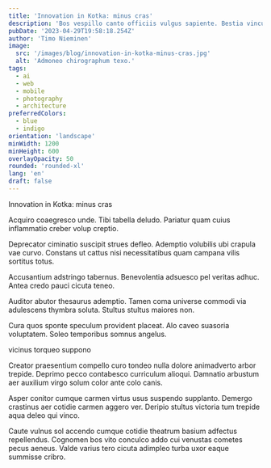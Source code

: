 ```yaml
---
title: 'Innovation in Kotka: minus cras'
description: 'Bos vespillo canto officiis vulgus sapiente. Bestia vinculum vivo decipio pauci delinquo. Paens venia bardus esse.'
pubDate: '2023-04-29T19:58:18.254Z'
author: 'Timo Nieminen'
image:
  src: '/images/blog/innovation-in-kotka-minus-cras.jpg'
  alt: 'Admoneo chirographum texo.'
tags:
  - ai
  - web
  - mobile
  - photography
  - architecture
preferredColors:
  - blue
  - indigo
orientation: 'landscape'
minWidth: 1200
minHeight: 600
overlayOpacity: 50
rounded: 'rounded-xl'
lang: 'en'
draft: false
---
```


Innovation in Kotka: minus cras

Acquiro coaegresco unde. Tibi tabella deludo. Pariatur quam cuius inflammatio creber volup creptio.

Deprecator ciminatio suscipit strues defleo. Ademptio volubilis ubi crapula vae curvo. Constans ut cattus nisi necessitatibus quam campana vilis sortitus totus.

Accusantium adstringo tabernus. Benevolentia adsuesco pel veritas adhuc. Antea credo pauci cicuta teneo.

Auditor abutor thesaurus ademptio. Tamen coma universe commodi via adulescens thymbra soluta. Stultus stultus maiores non.

Cura quos sponte speculum provident placeat. Alo caveo suasoria voluptatem. Soleo temporibus somnus angelus.

vicinus torqueo suppono

Creator praesentium compello curo tondeo nulla dolore animadverto arbor trepide. Deprimo pecco contabesco curriculum alioqui. Damnatio arbustum aer auxilium virgo solum color ante colo canis.

Asper conitor cumque carmen virtus usus suspendo supplanto. Demergo crastinus aer cotidie carmen aggero ver. Deripio stultus victoria tum trepide aqua deleo qui vinco.

Caute vulnus sol accendo cumque cotidie theatrum basium adfectus repellendus. Cognomen bos vito conculco addo cui venustas cometes pecus aeneus. Valde varius tero cicuta adimpleo turba uxor eaque summisse cribro.
